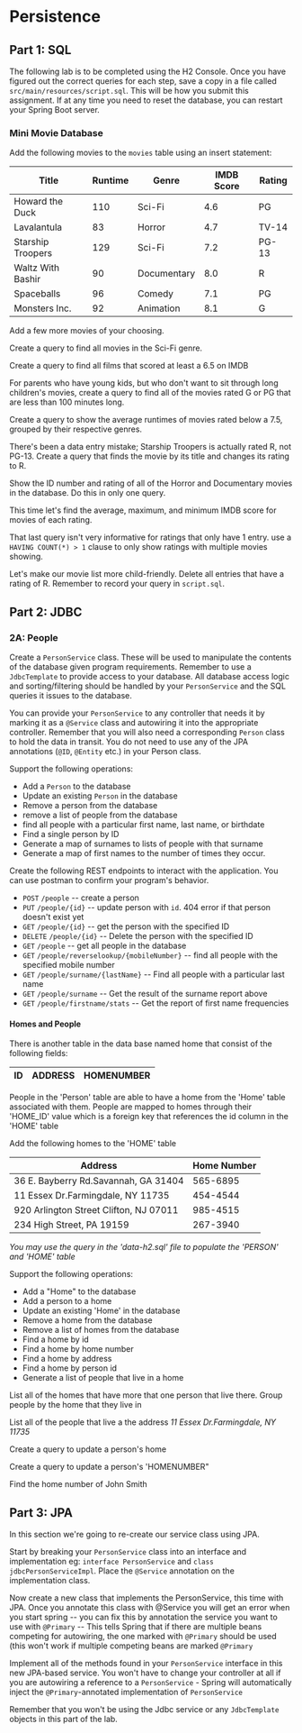 # Persistence

## Part 1: SQL

The following lab is to be completed using the H2 Console. Once you have figured out the correct queries for each step, save a copy in a file called `src/main/resources/script.sql`. This will be how you submit this assignment. If at any time you need to reset the database, you can restart your Spring Boot server.

### Mini Movie Database

Add the following movies to the `movies` table using an insert statement:

| Title | Runtime | Genre | IMDB Score | Rating |
| ----- | ------- | ----- | ----------- | ----- |
| Howard the Duck | 110 | Sci-Fi | 4.6 | PG |
| Lavalantula | 83 | Horror | 4.7 | TV-14 |
| Starship Troopers | 129 | Sci-Fi | 7.2 | PG-13 |
| Waltz With Bashir | 90 | Documentary | 8.0 | R |
| Spaceballs | 96 | Comedy | 7.1 | PG |
| Monsters Inc. | 92 | Animation | 8.1 | G |

Add a few more movies of your choosing.

Create a query to find all movies in the Sci-Fi genre.

Create a query to find all films that scored at least a 6.5 on IMDB

For parents who have young kids, but who don't want to sit through long children's movies, create a query to find all of the movies rated G or PG that are less than 100 minutes long.

Create a query to show the average runtimes of movies rated below a 7.5, grouped by their respective genres.

There's been a data entry mistake; Starship Troopers is actually rated R, not PG-13. Create a query that finds the movie by its title and changes its rating to R.

Show the ID number and rating of all of the Horror and Documentary movies in the database. Do this in only one query.

This time let's find the average, maximum, and minimum IMDB score for movies of each rating.

That last query isn't very informative for ratings that only have 1 entry. use a `HAVING COUNT(*) > 1` clause to only show ratings with multiple movies showing.

Let's make our movie list more child-friendly. Delete all entries that have a rating of R. Remember to record your query in `script.sql`.

## Part 2: JDBC

### 2A: People

Create a `PersonService` class. These will be used to manipulate the contents of the database given program requirements. Remember to use a `JdbcTemplate` to provide access to your database. All database access logic and sorting/filtering should be handled by your `PersonService` and the SQL queries it issues to the database.

You can provide your `PersonService` to any controller that needs it by marking it as a `@Service` class and autowiring it into the appropriate controller. Remember that you will also need a corresponding `Person` class to hold the data in transit. You do not need to use any of the JPA annotations (`@ID`, `@Entity` etc.) in your Person class.

Support the following operations:

- Add a `Person` to the database
- Update an existing `Person` in the database
- Remove a person from the database
- remove a list of people from the database
- find all people with a particular first name, last name, or birthdate
- Find a single person by ID
- Generate a map of surnames to lists of people with that surname
- Generate a map of first names to the number of times they occur.

Create the following REST endpoints to interact with the application. You can use postman to confirm your program's behavior.

 - `POST` `/people` -- create a person
 - `PUT` `/people/{id}` -- update person with `id`. 404 error if that person doesn't exist yet
 - `GET` `/people/{id}` -- get the person with the specified ID
 - `DELETE` `/people/{id}` -- Delete the person with the specified ID
 - `GET` `/people` -- get all people in the database
 - `GET` `/people/reverselookup/{mobileNumber}` -- find all people with the specified mobile number
 - `GET` `/people/surname/{lastName}` -- Find all people with a particular last name
 - `GET` `/people/surname` -- Get the result of the surname report above
 - `GET` `/people/firstname/stats` -- Get the report of first name frequencies
 
#### Homes and People 
There is another table in the data base named home that consist of the following
fields:

| ID | ADDRESS | HOMENUMBER |
|----|---------|------------|

People in the 'Person' table are able to have a home from the 'Home' table associated with them.
People are mapped to homes through their 'HOME_ID' value which is a foreign key that references the id column in the 'HOME' table

Add the following homes to the 'HOME' table

|       Address         |    Home Number    |
|-----------------------|-------------------|
| 36 E. Bayberry Rd.Savannah, GA 31404 | 565-6895 |
| 11 Essex Dr.Farmingdale, NY 11735 | 454-4544 |
| 920 Arlington Street Clifton, NJ 07011 | 985-4515 |
| 234 High Street, PA 19159 | 267-3940 |


_You may use the query in the 'data-h2.sql' file to populate the 'PERSON' and 'HOME' table_



Support the following operations:
- Add a "Home" to the database
- Add a person to a home 
- Update an existing 'Home' in the database
- Remove a home from the database
- Remove a list of homes from the database
- Find a home by id
- Find a home by home number
- Find a home by address
- Find a home by person id
- Generate a list of people that live in a home




List all of the homes that have more that one person that live there. Group people by the home that they 
live in 

List all of the people that live a the address _11 Essex Dr.Farmingdale, NY 11735_
 
Create a query to update a person's home

Create a query to update a person's 'HOMENUMBER"

Find the home number of John Smith



## Part 3: JPA
 
In this section we're going to re-create our service class using JPA. 

Start by breaking your `PersonService` class into an interface and implementation eg: `interface PersonService` and `class jdbcPersonServiceImpl`. Place the `@Service` annotation on the implementation class.

Now create a new class that implements the PersonService, this time with JPA. Once you annotate this class with @Service you will get an error when you start spring -- you can fix this by annotation the service you want to use with `@Primary` -- This tells Spring that if there are multiple beans competing for autowiring, the one marked with `@Primary` should be used (this won't work if multiple competing beans are marked `@Primary`

Implement all of the methods found in your `PersonService` interface in this new JPA-based service. You won't have to change your controller at all if you are autowiring a reference to a `PersonService` - Spring will automatically inject the `@Primary`-annotated implementation of `PersonService`

Remember that you won't be using the Jdbc service or any `JdbcTemplate` objects in this part of the lab.
